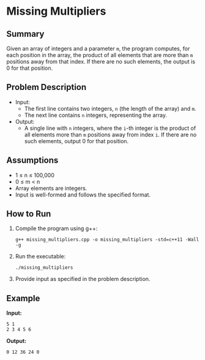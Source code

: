 # Missing Multipliers

## Summary

Given an array of integers and a parameter `m`, the program computes, for each position in the array, the product of all elements that are more than `m` positions away from that index. If there are no such elements, the output is 0 for that position.

## Problem Description

- Input:
  - The first line contains two integers, `n` (the length of the array) and `m`.
  - The next line contains `n` integers, representing the array.
- Output:
  - A single line with `n` integers, where the `i`-th integer is the product of all elements more than `m` positions away from index `i`. If there are no such elements, output 0 for that position.

## Assumptions

- 1 ≤ n ≤ 100,000
- 0 ≤ m < n
- Array elements are integers.
- Input is well-formed and follows the specified format.

## How to Run

1. Compile the program using g++:
   ```
   g++ missing_multipliers.cpp -o missing_multipliers -std=c++11 -Wall -g
   ```

2. Run the executable:
   ```
   ./missing_multipliers
   ```

3. Provide input as specified in the problem description.

## Example

**Input:**
```
5 1
2 3 4 5 6
```

**Output:**
```
0 12 36 24 0
```